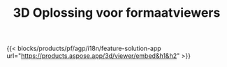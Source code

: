 ﻿---
title: 3D Oplossing voor formaatviewers 
weight: 7730
url: /nl/viewer
limit: 
description: 3D bestanden bekijken vanaf elk apparaat
---
{{< blocks/products/pf/agp/i18n/feature-solution-app url="https://products.aspose.app/3d/viewer/embed&h1&h2" >}} 
